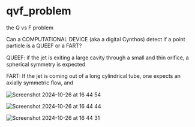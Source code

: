 # qvf_problem
the Q vs F problem

Can a COMPUTATIONAL DEVICE (aka a digital Cynthos) detect if a point particle is a QUEEF or a FART?


QUEEF: if the jet is exiting a large cavity through a small and thin oriﬁce, a spherical symmetry is expected


FART: If the jet is coming out of a long cylindrical tube, one expects an axially symmetric ﬂow, and 


![Screenshot 2024-10-26 at 16 44 54](https://github.com/user-attachments/assets/6db6f46f-94f2-4212-82d9-ed7a75e207b5)


![Screenshot 2024-10-26 at 16 44 44](https://github.com/user-attachments/assets/99065304-a8ee-4484-8a08-ebeba10c48e3)


![Screenshot 2024-10-26 at 16 44 31](https://github.com/user-attachments/assets/cf94fb6d-8977-47b6-b9f5-01a19630477c)


